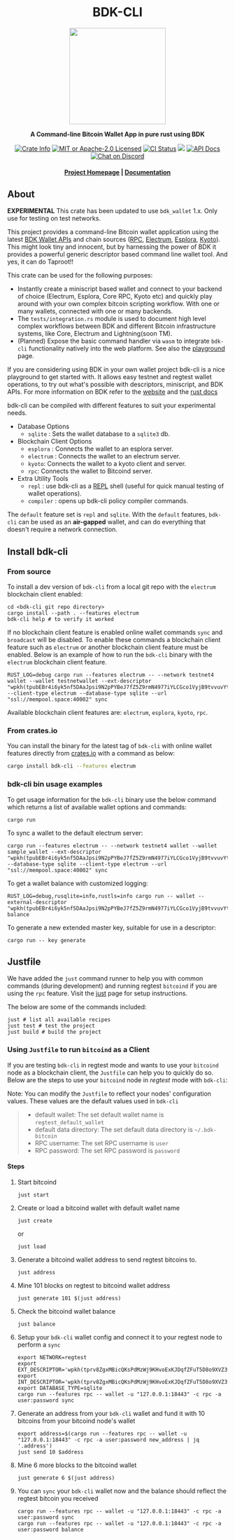 <div align="center">
  <h1>BDK-CLI</h1>

  <img src="https://github.com/bitcoindevkit/bdk/raw/master/static/bdk.png" width="220" />

  <p>
    <strong>A Command-line Bitcoin Wallet App in pure rust using BDK</strong>
  </p>

  <p>
    <a href="https://crates.io/crates/bdk-cli"><img alt="Crate Info" src="https://img.shields.io/crates/v/bdk-cli.svg"/></a>
    <a href="https://github.com/bitcoindevkit/bdk-cli/blob/master/LICENSE"><img alt="MIT or Apache-2.0 Licensed" src="https://img.shields.io/badge/license-MIT%2FApache--2.0-blue.svg"/></a>
    <a href="https://github.com/bitcoindevkit/bdk-cli/actions?query=workflow%3ACI"><img alt="CI Status" src="https://github.com/bitcoindevkit/bdk-cli/workflows/CI/badge.svg"></a>
    <a href="https://codecov.io/gh/bitcoindevkit/bdk-cli"><img src="https://codecov.io/gh/bitcoindevkit/bdk-cli/branch/master/graph/badge.svg"/></a>
    <a href="https://docs.rs/bdk-cli"><img alt="API Docs" src="https://img.shields.io/badge/docs.rs-bdk_cli-green"/></a>
    <a href="https://discord.gg/d7NkDKm"><img alt="Chat on Discord" src="https://img.shields.io/discord/753336465005608961?logo=discord"></a>
  </p>

  <h4>
    <a href="https://bitcoindevkit.org">Project Homepage</a>
    <span> | </span>
    <a href="https://docs.rs/bdk-cli">Documentation</a>
  </h4>
</div>


## About

**EXPERIMENTAL**
This crate has been updated to use `bdk_wallet` 1.x. Only use  for testing on test networks.

This project provides a command-line Bitcoin wallet application using the latest [BDK Wallet APIs](https://docs.rs/bdk_wallet/1.0.0/bdk_wallet/index.html) and chain sources ([RPC](https://docs.rs/bdk_bitcoind_rpc/0.18.0/bdk_bitcoind_rpc/index.html), [Electrum](https://docs.rs/bdk_electrum/0.21.0/bdk_electrum/index.html), [Esplora](https://docs.rs/bdk_esplora/0.21.0/bdk_esplora/), [Kyoto](https://docs.rs/bdk_kyoto/0.9.0/bdk_kyoto/)). This might look tiny and innocent, but by harnessing the power of BDK it provides a powerful generic descriptor based command line wallet tool.
And yes, it can do Taproot!!

This crate can be used for the following purposes:
 - Instantly create a miniscript based wallet and connect to your backend of choice (Electrum, Esplora, Core RPC, Kyoto etc) and quickly play around with your own complex bitcoin scripting workflow. With one or many wallets, connected with one or many backends.
 - The `tests/integration.rs` module is used to document high level complex workflows between BDK and different Bitcoin infrastructure systems, like Core, Electrum and Lightning(soon TM).
 - (Planned) Expose the basic command handler via `wasm` to integrate `bdk-cli` functionality natively into the web platform. See also the [playground](https://bitcoindevkit.org/bdk-cli/playground/) page.

If you are considering using BDK in your own wallet project bdk-cli is a nice playground to get started with. It allows easy testnet and regtest wallet operations, to try out what's possible with descriptors, miniscript, and BDK APIs. For more information on BDK refer to the [website](https://bitcoindevkit.org/) and the [rust docs](https://docs.rs/bdk_wallet/1.0.0/bdk_wallet/index.html)

bdk-cli can be compiled with different features to suit your experimental needs.
  - Database Options
     - `sqlite` : Sets the wallet database to a `sqlite3` db.
  - Blockchain Client Options
     - `esplora` : Connects the wallet to an esplora server.
     - `electrum` : Connects the wallet to an electrum server.
     - `kyoto`: Connects the wallet to a kyoto client and server.
     - `rpc`: Connects the wallet to Bitcoind server.
  - Extra Utility Tools
     - `repl` : use bdk-cli as a [REPL](https://codewith.mu/en/tutorials/1.0/repl) shell (useful for quick manual testing of wallet operations).
     - `compiler` : opens up bdk-cli policy compiler commands.
    
The `default` feature set is `repl` and `sqlite`. With the `default` features, `bdk-cli` can be used as an **air-gapped** wallet, and can do everything that doesn't require a network connection.


## Install bdk-cli

### From source

To install a dev version of `bdk-cli` from a local git repo with the `electrum` blockchain client enabled:

```shell
cd <bdk-cli git repo directory>
cargo install --path . --features electrum
bdk-cli help # to verify it worked
```

If no blockchain client feature is enabled online wallet commands `sync` and `broadcast` will be 
disabled. To enable these commands a blockchain client feature such as `electrum` or another 
blockchain client feature must be enabled. Below is an example of how to run the `bdk-cli` binary with
the `electrum` blockchain client feature.

```shell
RUST_LOG=debug cargo run --features electrum -- --network testnet4 wallet --wallet testnetwallet --ext-descriptor "wpkh(tpubEBr4i6yk5nf5DAaJpsi9N2pPYBeJ7fZ5Z9rmN4977iYLCGco1VyjB9tvvuvYtfZzjD5A8igzgw3HeWeeKFmanHYqksqZXYXGsw5zjnj7KM9/*)" --client-type electrum --database-type sqlite --url "ssl://mempool.space:40002" sync
```

Available blockchain client features are:
`electrum`, `esplora`, `kyoto`, `rpc`.

### From crates.io
You can install the binary for the latest tag of `bdk-cli` with online wallet features 
directly from [crates.io](https://crates.io/crates/bdk-cli) with a command as below:
```sh
cargo install bdk-cli --features electrum
```

### bdk-cli bin usage examples

To get usage information for the `bdk-cli` binary use the below command which returns a list of
available wallet options and commands:

```shell
cargo run
```

To sync a wallet to the default electrum server:

```shell
cargo run --features electrum -- --network testnet4 wallet --wallet sample_wallet --ext-descriptor "wpkh(tpubEBr4i6yk5nf5DAaJpsi9N2pPYBeJ7fZ5Z9rmN4977iYLCGco1VyjB9tvvuvYtfZzjD5A8igzgw3HeWeeKFmanHYqksqZXYXGsw5zjnj7KM9/*)" --database-type sqlite --client-type electrum --url "ssl://mempool.space:40002" sync
```

To get a wallet balance with customized logging:

```shell
RUST_LOG=debug,rusqlite=info,rustls=info cargo run -- wallet --external-descriptor "wpkh(tpubEBr4i6yk5nf5DAaJpsi9N2pPYBeJ7fZ5Z9rmN4977iYLCGco1VyjB9tvvuvYtfZzjD5A8igzgw3HeWeeKFmanHYqksqZXYXGsw5zjnj7KM9/*)" balance
```

To generate a new extended master key, suitable for use in a descriptor:

```shell
cargo run -- key generate
```

## Justfile

We have added the `just` command runner to help you with common commands (during development) and running regtest `bitcoind` if you are using the `rpc` feature. 
Visit the [just](https://just.systems/man/en/packages.html) page for setup instructions.

The below are some of the commands included:

``` shell
just # list all available recipes
just test # test the project
just build # build the project
```

### Using `Justfile` to run `bitcoind` as a Client

If you are testing `bdk-cli` in regtest mode and wants to use your `bitcoind` node as a blockchain client, the `Justfile` can help you to quickly do so. Below are the steps to use your `bitcoind` node in *regtest* mode with `bdk-cli`:

Note: You can modify the `Justfile` to reflect your nodes' configuration values. These values are the default values used in `bdk-cli`
 > * default wallet: The set default wallet name is `regtest_default_wallet`
 > * default data directory: The set default data directory is `~/.bdk-bitcoin`
 > * RPC username: The set RPC username is `user`
 > * RPC password: The set RPC password is `password`

#### Steps

1. Start bitcoind
   ```shell
   just start
   ```

2. Create or load a bitcoind wallet with default wallet name

   ```shell
   just create
   ```
   or
   ```shell 
   just load
   ```

3. Generate a bitcoind wallet address to send regtest bitcoins to.

   ```shell
   just address
   ```
   
4. Mine 101 blocks on regtest to bitcoind wallet address
   ```shell
   just generate 101 $(just address)
   ```

5. Check the bitcoind wallet balance
   ```shell
   just balance
   ```

6. Setup your `bdk-cli` wallet config and connect it to your regtest node to perform a `sync`
   ```shell
   export NETWORK=regtest
   export EXT_DESCRIPTOR='wpkh(tprv8ZgxMBicQKsPdMzWj9KHvoExKJDqfZFuT5D8o9XVZ3wfyUcnPNPJKncq5df8kpDWnMxoKbGrpS44VawHG17ZSwTkdhEtVRzSYXd14vDYXKw/0/*)'
   export INT_DESCRIPTOR='wpkh(tprv8ZgxMBicQKsPdMzWj9KHvoExKJDqfZFuT5D8o9XVZ3wfyUcnPNPJKncq5df8kpDWnMxoKbGrpS44VawHG17ZSwTkdhEtVRzSYXd14vDYXKw/1/*)'
   export DATABASE_TYPE=sqlite
   cargo run --features rpc -- wallet -u "127.0.0.1:18443" -c rpc -a user:password sync
   ```

7. Generate an address from your `bdk-cli` wallet and fund it with 10 bitcoins from your bitcoind node's wallet
   ```shell
   export address=$(cargo run --features rpc -- wallet -u "127.0.0.1:18443" -c rpc -a user:password new_address | jq '.address')
   just send 10 $address
   ```

8. Mine 6 more blocks to the bitcoind wallet
   ```shell
   just generate 6 $(just address)
   ```

9. You can `sync` your `bdk-cli` wallet now and the balance should reflect the regtest bitcoin you received
   ```shell
   cargo run --features rpc -- wallet -u "127.0.0.1:18443" -c rpc -a user:password sync
   cargo run --features rpc -- wallet -u "127.0.0.1:18443" -c rpc -a user:password balance
   ```
